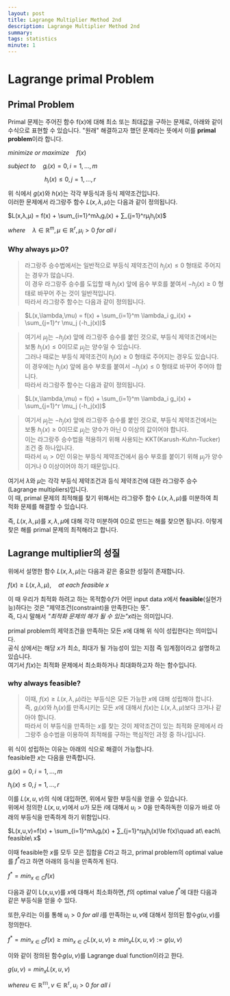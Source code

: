 ```yaml
---
layout: post
title: Lagrange Multiplier Method 2nd
description: Lagrange Multiplier Method 2nd
summary: 
tags: statistics
minute: 1
---
```


# Lagrange primal Problem
## Primal Problem
Primal 문제는 주어진 함수 f(x)에 대해 최소 또는 최대값을 구하는 문제로, 아래와 같이 수식으로 표현할 수 있습니다.
"원래" 해결하고자 했던 문제라는 뜻에서 이를 **primal problem**이라 합니다.

$minimize\ or\ maximize\quad f(x)$

$subject\ to\quad gᵢ(x) = 0, i=1,...,m$

$\qquad\quad\quad\quad\ hⱼ(x) ≤ 0, j=1,...,r$

위 식에서 $g(x)$와 $h(x)$는 각각 부등식과 등식 제약조건입니다.<br>
이러한 문제에서 라그랑주 함수 $L(x,λ,μ)$는 다음과 같이 정의됩니다.<br>

$L(x,λ,μ) = f(x) + \sum_{i=1}^mλᵢgᵢ(x) + ∑_{j=1}^rμⱼhⱼ(x)$

$where\quad \lambda\in\mathbb{R}^m,\mu\in\mathbb{R}^r,μ_i>0\ for\ all\ i$

### Why always μ>0?
>라그랑주 승수법에서는 일반적으로 부등식 제약조건이 $h_j(x) \le 0$ 형태로 주어지는 경우가 많습니다.<br> 
이 경우 라그랑주 승수를 도입할 때 $h_j(x)$ 앞에 음수 부호를 붙여서 $-h_j(x) \ge 0$ 형태로 바꾸어 주는 것이 일반적입니다.<br> 따라서 라그랑주 함수는 다음과 같이 정의됩니다.<br>

>$L(x,\lambda,\mu) = f(x) + \sum_{i=1}^m \lambda_i g_i(x) + \sum_{j=1}^r \mu_j (-h_j(x))$

>여기서 $\mu_j$는 $-h_j(x)$ 앞에 라그랑주 승수를 붙인 것으로, 부등식 제약조건에서는 보통 $h_j(x) \le 0$이므로 $\mu_j$는 양수일 수 있습니다.<br> 
그러나 때로는 부등식 제약조건이 $h_j(x) \ge 0$ 형태로 주어지는 경우도 있습니다.<br> 
이 경우에는 $h_j(x)$ 앞에 음수 부호를 붙여서 $-h_j(x) \le 0$ 형태로 바꾸어 주어야 합니다.<br> 
따라서 라그랑주 함수는 다음과 같이 정의됩니다.<br>

>$L(x,\lambda,\mu) = f(x) + \sum_{i=1}^m \lambda_i g_i(x) + \sum_{j=1}^r \mu_j (-h_j(x))$

>여기서 $\mu_j$는 $-h_j(x)$ 앞에 라그랑주 승수를 붙인 것으로, 부등식 제약조건에서는 보통 $h_j(x) \ge 0$이므로 $\mu_j$는 양수가 아닌 $0$ 이상의 값이어야 합니다.<br> 
이는 라그랑주 승수법을 적용하기 위해 사용되는 KKT(Karush-Kuhn-Tucker) 조건 중 하나입니다.<br> 
따라서 $u_i > 0$인 이유는 부등식 제약조건에서 음수 부호를 붙이기 위해 $\mu_j$가 양수이거나 $0$ 이상이어야 하기 때문입니다.<br>

여기서 $λ$와 $μ$는 각각 부등식 제약조건과 등식 제약조건에 대한 라그랑주 승수(Lagrange multipliers)입니다.</br>
이 때, primal 문제의 최적해를 찾기 위해서는 라그랑주 함수 $L(x,λ,μ)$를 미분하여 최적화 문제를 해결할 수 있습니다.<br>

즉, $L(x,λ,μ)$를 $x, λ, μ$에 대해 각각 미분하여 0으로 만드는 해를 찾으면 됩니다. 이렇게 찾은 해를 primal 문제의 최적해라고 합니다.

## Lagrange multiplier의 성질
위에서 설명한 함수 $L(x,λ,μ)$는 다음과 같은 중요한 성질이 존재합니다.

$f(x)\ge L(x,λ,μ),\quad at\ each\ feasible\ x$

이 때 우리가 최적화 하려고 하는 목적함수$f$가 어떤 input data $x$에서 **feasible**(실현가능)하다는 것은 "제약조건(constraint)을 만족한다는 뜻".<br>
즉, 다시 말해서 *"최적화 문제의 해가 될 수 있는"*$x$라는 의미입니다.

primal problem의 제약조건을 만족하는 모든 $x$에 대해 위 식이 성립한다는 의미입니다.<br>
공식 상에서는 해당 $x$가 최소, 최대가 될 가능성이 있는 지점 즉 임계점이라고 설명하고 있습니다.<br>
여기서 $f(x)$는 최적화 문제에서 최소화하거나 최대화하고자 하는 함수입니다.

### why always feasible?
>이때, $f(x) \ge L(x,\lambda,\mu)$라는 부등식은 모든 가능한 $x$에 대해 성립해야 합니다.<br>
즉, $g_i(x)$와 $h_j(x)$를 만족시키는 모든 $x$에 대해서 $f(x)$는 $L(x,\lambda,\mu)$보다 크거나 같아야 합니다.<br>
따라서 이 부등식을 만족하는 $x$를 찾는 것이 제약조건이 있는 최적화 문제에서 라그랑주 승수법을 이용하여 최적해를 구하는 핵심적인 과정 중 하나입니다.<br>

위 식이 성립하는 이유는 아래의 식으로 해결이 가능합니다.<br>
feasible한 $x$는 다음을 만족합니다.<br>

$gᵢ(x) = 0, i=1,...,m$

$hⱼ(x) \le 0, j=1,...,r$

이를 $L(x,u,v)$의 식에 대입하면, 위에서 말한 부등식을 얻을 수 있습니다.<br>
위에서 정의한 $L(x,u,v)$에서 $u$가 모든 $i$에 대해서 $u_i>0$을 만족하독한 이유가 바로 아래의 부등식을 만족하게 하기 위함입니다.<br>

$L(x,u,v)=f(x) + \sum_{i=1}^mλᵢgᵢ(x) + ∑_{j=1}^rμⱼhⱼ(x)\le f(x)\quad at\ each\ feasible\ x$

이때 feasible한 $x$를 모두 모은 집합을 $C$라고 하고, primal problem의 optimal value를 $f^*$라고 하면 아래의 등식을 만족하게 된다.<br>

$f^*=min_{x\in C}f(x)$

다음과 같이 L(x,u,v)를 $x$에 대해서 최소화하면, $f$의 optimal value $f^*$에 대한 다음과 같은 부등식을 얻을 수 있다.<br>

또한,우리는 이를 통해 $u_i>0\ for\ all\ i$를 만족하는 $u,v$에 대해서 정의된 함수$g(u,v)$를 정의한다.<br>

$f^*=min_{x\in C}f(x)\ge min_{x\in C}L(x,u,v)\ge min_{x}L(x,u,v):=g(u,v)$

이와 같이 정의된 함수$g(u,v)$를 Lagrange dual function이라고 한다.<br>

$g(u,v)=min_{x}L(x,u,v)$

$where u\in \mathbb{R^m},v\in \mathbb{R^r},u_i>0\ for\ all\ i$
